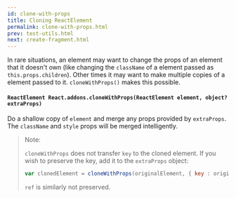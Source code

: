 ```yaml
---
id: clone-with-props
title: Cloning ReactElement
permalink: clone-with-props.html
prev: test-utils.html
next: create-fragment.html
---
```


In rare situations, an element may want to change the props of an element that it doesn't own (like changing the `className` of a element passed as `this.props.children`). Other times it may want to make multiple copies of a element passed to it. `cloneWithProps()` makes this possible.

#### `ReactElement React.addons.cloneWithProps(ReactElement element, object? extraProps)`

Do a shallow copy of `element` and merge any props provided by `extraProps`. The `className` and `style` props will be merged intelligently.

> Note:
>
> `cloneWithProps` does not transfer `key` to the cloned element. If you wish to preserve the key, add it to the `extraProps` object:
>
> ```js
> var clonedElement = cloneWithProps(originalElement, { key : originalElement.key });
> ```
>
> `ref` is similarly not preserved.
